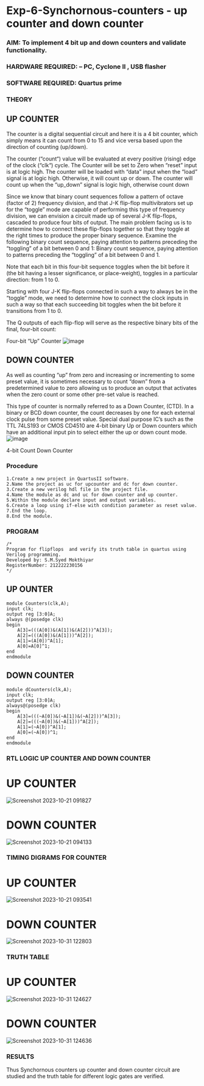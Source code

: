 # Exp-6-Synchornous-counters - up counter and down counter 
### AIM: To implement 4 bit up and down counters and validate  functionality.
### HARDWARE REQUIRED:  – PC, Cyclone II , USB flasher
### SOFTWARE REQUIRED:   Quartus prime
### THEORY 

## UP COUNTER 
The counter is a digital sequential circuit and here it is a 4 bit counter, which simply means it can count from 0 to 15 and vice versa based upon the direction of counting (up/down). 

The counter (“count“) value will be evaluated at every positive (rising) edge of the clock (“clk“) cycle.
The Counter will be set to Zero when “reset” input is at logic high.
The counter will be loaded with “data” input when the “load” signal is at logic high. Otherwise, it will count up or down.
The counter will count up when the “up_down” signal is logic high, otherwise count down

Since we know that binary count sequences follow a pattern of octave (factor of 2) frequency division, and that J-K flip-flop multivibrators set up for the “toggle” mode are capable of performing this type of frequency division, we can envision a circuit made up of several J-K flip-flops, cascaded to produce four bits of output.
The main problem facing us is to determine how to connect these flip-flops together so that they toggle at the right times to produce the proper binary sequence.
Examine the following binary count sequence, paying attention to patterns preceding the “toggling” of a bit between 0 and 1:
Binary count sequence, paying attention to patterns preceding the “toggling” of a bit between 0 and 1.

Note that each bit in this four-bit sequence toggles when the bit before it (the bit having a lesser significance, or place-weight), toggles in a particular direction: from 1 to 0.



 
 

Starting with four J-K flip-flops connected in such a way to always be in the “toggle” mode, we need to determine how to connect the clock inputs in such a way so that each succeeding bit toggles when the bit before it transitions from 1 to 0.

The Q outputs of each flip-flop will serve as the respective binary bits of the final, four-bit count:

 
 

Four-bit “Up” Counter
![image](https://user-images.githubusercontent.com/36288975/169644758-b2f4339d-9532-40c5-af40-8f4f8c942e2c.png)



## DOWN COUNTER 

As well as counting “up” from zero and increasing or incrementing to some preset value, it is sometimes necessary to count “down” from a predetermined value to zero allowing us to produce an output that activates when the zero count or some other pre-set value is reached.

This type of counter is normally referred to as a Down Counter, (CTD). In a binary or BCD down counter, the count decreases by one for each external clock pulse from some preset value. Special dual purpose IC’s such as the TTL 74LS193 or CMOS CD4510 are 4-bit binary Up or Down counters which have an additional input pin to select either the up or down count mode.
![image](https://user-images.githubusercontent.com/36288975/169644844-1a14e123-7228-4ed8-81a9-eb937dff4ac8.png)


4-bit Count Down Counter
### Procedure
```
1.Create a new project in QuartusII software.
2.Name the project as uc for upcounter and dc for down counter.
3.Create a new verilog hdl file in the project file.
4.Name the module as dc and uc for down counter and up counter.
5.Within the module declare input and output variables.
6.Create a loop using if-else with condition parameter as reset value.
7.End the loop.
8.End the module.
```
### PROGRAM 
```
/*
Program for flipflops  and verify its truth table in quartus using Verilog programming.
Developed by: S.M.Syed Mokthiyar
RegisterNumber: 212222230156
*/
```
## UP OUNTER
```
module Counters(clk,A);
input clk;
output reg [3:0]A;
always @(posedge clk)
begin
	A[3]=(((A[0])&(A[1])&(A[2]))^A[3]);
	A[2]=(((A[0])&(A[1]))^A[2]);
	A[1]=(A[0])^A[1];
	A[0]=A[0]^1;
end
endmodule
```
## DOWN COUNTER
```
module dCounters(clk,A);
input clk;
output reg [3:0]A;
always@(posedge clk)
begin
	A[3]=(((~A[0])&(~A[1])&(~A[2]))^A[3]);
	A[2]=(((~A[0])&(~A[1]))^A[2]);
	A[1]=(~A[0])^A[1];
	A[0]=(~A[0])^1;
end
endmodule
```

### RTL LOGIC UP COUNTER AND DOWN COUNTER  
# UP COUNTER
![Screenshot 2023-10-21 091827](https://github.com/syedmokthiyar/Exp-7-Synchornous-counters-/assets/118787294/685fb319-a210-4973-9125-b67a47fc6752)
# DOWN COUNTER
![Screenshot 2023-10-21 094133](https://github.com/syedmokthiyar/Exp-7-Synchornous-counters-/assets/118787294/7ecab5bb-30ed-412a-ba61-5177b6f5ae73)

### TIMING DIGRAMS FOR COUNTER  

# UP COUNTER
![Screenshot 2023-10-21 093541](https://github.com/syedmokthiyar/Exp-7-Synchornous-counters-/assets/118787294/62290567-dd97-4d4f-a282-ab617731b841)

# DOWN COUNTER
![Screenshot 2023-10-31 122803](https://github.com/syedmokthiyar/Exp-7-Synchornous-counters-/assets/118787294/d135380b-abf1-4c1b-a9dc-0d303d453627)

### TRUTH TABLE 
# UP COUNTER
![Screenshot 2023-10-31 124627](https://github.com/syedmokthiyar/Exp-7-Synchornous-counters-/assets/118787294/111aa0d6-1b3f-485e-a53d-0321e034f7aa)

# DOWN COUNTER
![Screenshot 2023-10-31 124636](https://github.com/syedmokthiyar/Exp-7-Synchornous-counters-/assets/118787294/0a782ef9-705f-4039-983c-18ce0d081e52)

### RESULTS 
Thus Synchornous counters up counter and down counter circuit are studied and the truth table for different logic gates are verified.
